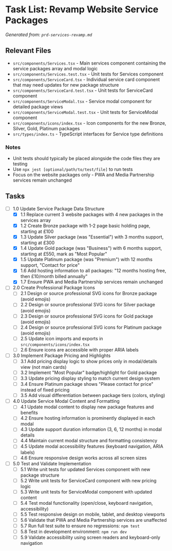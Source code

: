 # Task List: Revamp Website Service Packages

*Generated from: `prd-services-revamp.md`*

## Relevant Files

- `src/components/Services.tsx` - Main services component containing the service packages array and modal logic
- `src/components/Services.test.tsx` - Unit tests for Services component
- `src/components/ServiceCard.tsx` - Individual service card component that may need updates for new package structure
- `src/components/ServiceCard.test.tsx` - Unit tests for ServiceCard component
- `src/components/ServiceModal.tsx` - Service modal component for detailed package views
- `src/components/ServiceModal.test.tsx` - Unit tests for ServiceModal component
- `src/components/icons/index.tsx` - Icon components for the new Bronze, Silver, Gold, Platinum packages
- `src/types/index.ts` - TypeScript interfaces for Service type definitions

### Notes

- Unit tests should typically be placed alongside the code files they are testing
- Use `npx jest [optional/path/to/test/file]` to run tests
- Focus on the website packages only - PWA and Media Partnership services remain unchanged

## Tasks

- [ ] 1.0 Update Service Package Data Structure
  - [x] 1.1 Replace current 3 website packages with 4 new packages in the services array
  - [x] 1.2 Create Bronze package with 1-2 page basic holding page, starting at £100
  - [x] 1.3 Update Silver package (was "Essential") with 3 months support, starting at £300
  - [x] 1.4 Update Gold package (was "Business") with 6 months support, starting at £550, mark as "Most Popular"
  - [x] 1.5 Update Platinum package (was "Premium") with 12 months support, "Contact for price"
  - [x] 1.6 Add hosting information to all packages: "12 months hosting free, then £10/month billed annually"
  - [x] 1.7 Ensure PWA and Media Partnership services remain unchanged

- [ ] 2.0 Create Professional Package Icons
  - [ ] 2.1 Design or source professional SVG icons for Bronze package (avoid emojis)
  - [ ] 2.2 Design or source professional SVG icons for Silver package (avoid emojis)
  - [ ] 2.3 Design or source professional SVG icons for Gold package (avoid emojis)
  - [ ] 2.4 Design or source professional SVG icons for Platinum package (avoid emojis)
  - [ ] 2.5 Update icon imports and exports in `src/components/icons/index.tsx`
  - [ ] 2.6 Ensure icons are accessible with proper ARIA labels

- [ ] 3.0 Implement Package Pricing and Highlights
  - [ ] 3.1 Add pricing display logic to show prices only in modal/details view (not main cards)
  - [ ] 3.2 Implement "Most Popular" badge/highlight for Gold package
  - [ ] 3.3 Update pricing display styling to match current design system
  - [ ] 3.4 Ensure Platinum package shows "Please contact for price" instead of fixed pricing
  - [ ] 3.5 Add visual differentiation between package tiers (colors, styling)

- [ ] 4.0 Update Service Modal Content and Formatting
  - [ ] 4.1 Update modal content to display new package features and benefits
  - [ ] 4.2 Ensure hosting information is prominently displayed in each modal
  - [ ] 4.3 Update support duration information (3, 6, 12 months) in modal details
  - [ ] 4.4 Maintain current modal structure and formatting consistency
  - [ ] 4.5 Update modal accessibility features (keyboard navigation, ARIA labels)
  - [ ] 4.6 Ensure responsive design works across all screen sizes

- [ ] 5.0 Test and Validate Implementation
  - [ ] 5.1 Write unit tests for updated Services component with new package structure
  - [ ] 5.2 Write unit tests for ServiceCard component with new pricing logic
  - [ ] 5.3 Write unit tests for ServiceModal component with updated content
  - [ ] 5.4 Test modal functionality (open/close, keyboard navigation, accessibility)
  - [ ] 5.5 Test responsive design on mobile, tablet, and desktop viewports
  - [ ] 5.6 Validate that PWA and Media Partnership services are unaffected
  - [ ] 5.7 Run full test suite to ensure no regressions: `npm test`
  - [ ] 5.8 Test in development environment: `npm run dev`
  - [ ] 5.9 Validate accessibility using screen readers and keyboard-only navigation
